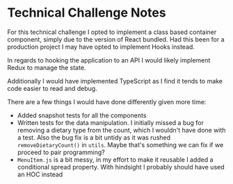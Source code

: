 # Technical Challenge Notes

For this technical challenge I opted to implement a class based container component, simply due to the version of React bundled. Had this been for a production project I may have opted to implement Hooks instead.

In regards to hooking the application to an API I would likely implement Redux to manage the state.

Additionally I would have implemented TypeScript as I find it tends to make code easier to read and debug.

There are a few things I would have done differently given more time:

- Added snapshot tests for all the components
- Written tests for the data manipulation. I initially missed a bug for removing a dietary type from the count, which I wouldn't have done with a test. Also the bug fix is a bit untidy as it was rushed `removeDietaryCount()` in `utils`. Maybe that's something we can fix if we proceed to pair programming?
- `MenuItem.js` is a bit messy, in my effort to make it reusable I added a conditional spread property. With hindsight I probably should have used an HOC instead
